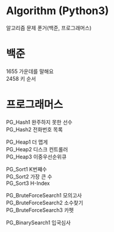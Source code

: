 # Algorithm (Python3)
알고리즘 문제 푼거(백준, 프로그래머스)

# 백준

1655 가운데를 말해요   
2458 키 순서


# 프로그래머스

PG_Hash1 완주하지 못한 선수   
PG_Hash2 전화번호 목록    

PG_Heap1 더 맵게   
PG_Heap2 디스크 컨트롤러   
PG_Heap3 이중우선순위큐    

PG_Sort1 K번쨰수   
PG_Sort2 가장 큰 수   
PG_Sort3 H-Index    

PG_BruteForceSearch1 모의고사   
PG_BruteForceSearch2 소수찾기   
PG_BruteForceSearch3 카펫   

PG_BinarySearch1 입국심사   
